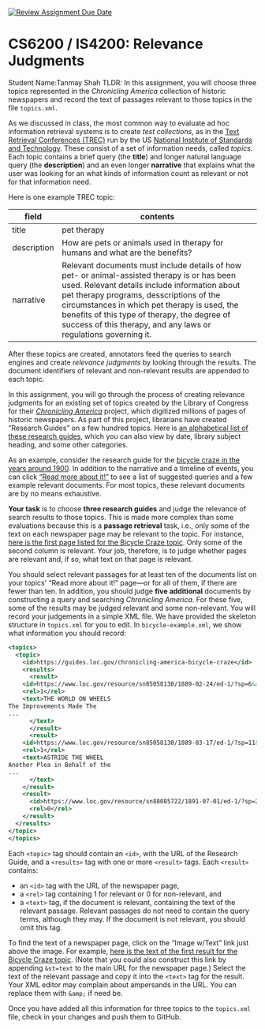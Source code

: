 [![Review Assignment Due Date](https://classroom.github.com/assets/deadline-readme-button-22041afd0340ce965d47ae6ef1cefeee28c7c493a6346c4f15d667ab976d596c.svg)](https://classroom.github.com/a/C9zhxHID)
# CS6200 / IS4200: Relevance Judgments
Student Name:Tanmay Shah
TLDR: In this assignment, you will choose three topics represented in the _Chronicling America_ collection of historic newspapers and record the text of passages relevant to those topics in the file `topics.xml`.

As we discussed in class, the most common way to evaluate ad hoc information retrieval systems is to create *test collections*, as in the [Text Retrieval Conferences (TREC)](https://trec.nist.gov/) run by the US [National Institute of Standards and Technology](https://www.nist.gov/). These consist of a set of information needs, called *topics*. Each topic contains a brief query (the **title**) and longer natural language query (the **description**) and an even longer **narrative** that explains what the user was looking for an what kinds of information count as relevant or not for that information need.

Here is one example TREC topic:

| field | contents |
| ----- | -------- |
| title | pet therapy |
| description | How are pets or animals used in therapy for humans and what are the benefits? |
| narrative | Relevant documents must include details of how pet- or animal-assisted therapy is or has been used. Relevant details include information about pet therapy programs, desscriptions of the circumstances in which pet therapy is used, the benefits of this type of therapy, the degree of success of this therapy, and any laws or regulations governing it. |

After these topics are created, annotators feed the queries to search engines and create *relevance judgments* by looking through the results. The document identifiers of relevant and non-relevant results are appended to each topic.

In this assignment, you will go through the process of creating relevance judgments for an existing set of topics created by the Library of Congress for their [_Chronicling America_](https://www.loc.gov/collections/chronicling-america/about-this-collection/) project, which digitized millions of pages of historic newspapers. As part of this project, librarians have created &ldquo;Research Guides&rdquo; on a few hundred topics. Here is [an alphabetical list of these research guides](https://guides.loc.gov/chronicling-america-topics/alphabetical-order), which you can also view by date, library subject heading, and some other categories.

As an example, consider the research guide for the [bicycle craze in the years around 1900](https://guides.loc.gov/chronicling-america-bicycle-craze). In addition to the narrative and a timeline of events, you can click [&ldquo;Read more about it!&rdquo;](https://guides.loc.gov/chronicling-america-bicycle-craze/selected-articles) to see a list of suggested queries and a few example relevant documents. For most topics, these relevant documents are by no means exhaustive.

**Your task** is to choose **three research guides** and judge the relevance of search results to those topics.  This is made more complex than some evaluations because this is a **passage retrieval** task, i.e., only some of the text on each newspaper page may be relevant to the topic. For instance, [here is the first page listed for the Bicycle Craze topic](https://www.loc.gov/resource/sn85058130/1889-02-24/ed-1/?sp=6&q=bicycles+safety).  Only some of the second column is relevant. Your job, therefore, is to judge whether pages are relevant and, if so, what text on that page is relevant.

You should select relevant passages for at least ten of the documents list on your topics' &ldquo;Read more about it!&rdquo; page&mdash;or for all of them, if there are fewer than ten. In addition, you should judge **five additional** documents by constructing a query and searching *Chronicling America*.  For these five, some of the results may be judged relevant and some non-relevant.  You will record your judgements in a simple XML file.  We have provided the skeleton structure in `topics.xml` for you to edit.  In `bicycle-example.xml`, we show what information you should record:
```xml
<topics>
  <topic>
    <id>https://guides.loc.gov/chronicling-america-bicycle-craze</id>
    <results>
      <result>
	<id>https://www.loc.gov/resource/sn85058130/1889-02-24/ed-1/?sp=6&amp;q=bicycles+safety</id>
	<rel>1</rel>
	<text>THE WORLD ON WHEELS
The Improvements Made The
...
      </text>
      </result>
      <result>
	<id>https://www.loc.gov/resource/sn85058130/1889-03-17/ed-1/?sp=11&amp;q=bicycle+Bicycling+Safeties+safety</id>
	<rel>1</rel>
	<text>ASTRIDE THE WHEEL
Another Plea in Behalf of the
...
      </text>
    </result>
    <result>
      <id>https://www.loc.gov/resource/sn88085722/1891-07-01/ed-1/?sp=2</id>
      <rel>0</rel>
    </result>
  </results>
</topic>
</topics>
```

Each `<topic>` tag should contain an `<id>`, with the URL of the Research Guide, and a `<results>` tag with one or more `<result>` tags.  Each `<result>` contains:
* an `<id>` tag with the URL of the newspaper page,
* a `<rel>` tag containing 1 for relevant or 0 for non-relevant, and
* a `<text>` tag, if the document is relevant, containing the text of the relevant passage.  Relevant passages do not need to contain the query terms, although they may.  If the document is not relevant, you should omit this tag.

To find the text of a newspaper page, click on the &ldquo;Image w/Text&rdquo; link just above the image.  For example, [here is the text of the first result for the Bicycle Craze topic](https://www.loc.gov/resource/sn85058130/1889-02-24/ed-1/?sp=6&q=bicycles+safety&st=text).  (Note that you could also construct this link by appending `&st=text` to the main URL for the newspaper page.) Select the text of the relevant passage and copy it into the `<text>` tag for the result.  Your XML editor may complain about ampersands in the URL. You can replace them with `&amp;` if need be.

Once you have added all this information for three topics to the `topics.xml` file, check in your changes and push them to GitHub.
